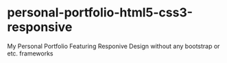 # personal-portfolio-html5-css3-responsive
My Personal Portfolio Featuring Responive Design without any bootstrap or etc. frameworks
